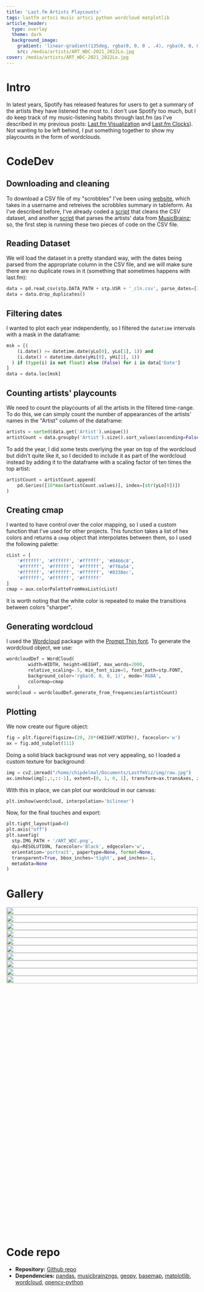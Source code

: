 ```yaml
---
title: 'Last.fm Artists Playcounts'
tags: lastfm artsci music artsci python wordcloud matplotlib
article_header:
  type: overlay
  theme: dark
  background_image:
    gradient: 'linear-gradient(135deg, rgba(0, 0, 0 , .4), rgba(0, 0, 0, .4))'
    src: /media/artists/ART_WDC-2021_2022Lo.jpg
cover: /media/artists/ART_WDC-2021_2022Lo.jpg
---
```


<!--more-->

# Intro

In latest years, Spotify has released features for users to get a summary of the artists they have listened the most to. I don't use Spotify too much, but I do keep track of my music-listening habits through last.fm (as I've described in my previous posts: [Last.fm Visualization](/artsci/2019-12-10-LastfmViz.html) and  [Last.fm Clocks](/artsci/2021-11-01-LastfmClocks.html)). Not wanting to be left behind, I put something together to show my playcounts in the form of wordclouds.

# CodeDev

## Downloading and cleaning

To download a CSV file of my "scrobbles" I've been using [website](https://benjaminbenben.com/lastfm-to-csv/), which takes in a username and retreives the scrobbles summary in tableform. As I've described before, I've already coded a [script](https://github.com/Chipdelmal/LastfmViz/blob/master/Lastfm_clean.py) that cleans the CSV dataset, and another [script](https://github.com/Chipdelmal/LastfmViz/blob/master/MusicBrainz_download.py) that parses the artists' data from [MusicBrainz](https://musicbrainz.org/); so, the first step is running these two pieces of code on the CSV file.

## Reading Dataset

We will load the dataset in a pretty standard way, with the dates being parsed from the appropriate column in the CSV file, and we will make sure there are no duplicate rows in it (something that sometimes happens with last.fm):

```python
data = pd.read_csv(stp.DATA_PATH + stp.USR + '_cln.csv', parse_dates=[3])
data = data.drop_duplicates()
```

## Filtering dates

I wanted to plot each year independently, so I filtered the `datetime` intervals with a mask in the dataframe:

```python
msk = [(
    (i.date() >= datetime.date(yLo[0], yLo[1], 1)) and 
    (i.date() < datetime.date(yHi[0], yHi[1], 1))
  ) if (type(i) is not float) else (False) for i in data['Date']
]
data = data.loc[msk]
```


## Counting artists' playcounts

We need to count the playcounts of all the artists in the filtered time-range. To do this, we can simply count the number of appearances of the artists' names in the "Artist" column of the dataframe:

```python
artists = sorted(data.get('Artist').unique())
artistCount = data.groupby('Artist').size().sort_values(ascending=False)
```

To add the year, I did some tests overlying the year on top of the wordcloud but didn't quite like it, so I decided to include it as part of the wordcloud instead by adding it to the dataframe with a scaling factor of ten times the top artist:

```python
artistCount = artistCount.append(
    pd.Series([10*max(artistCount.values)], index=[str(yLo[0])])
)
```

## Creating cmap

I wanted to have control over the color mapping, so I used a custom function that I've used for other projects. This function takes a list of hex colors and returns a `cmap` object that interpolates between them, so I used the following palette:

```python
cList = [
    '#ffffff', '#ffffff', '#ffffff', '#0466c8', 
    '#ffffff', '#ffffff', '#ffffff', '#ff0a54',
    '#ffffff', '#ffffff', '#ffffff', '#8338ec', 
    '#ffffff', '#ffffff', '#ffffff'
]
cmap = aux.colorPaletteFromHexList(cList)
```

It is worth noting that the white color is repeated to make the transitions between colors "sharper".

## Generating wordcloud

I used the [Wordcloud](https://amueller.github.io/word_cloud/) package with the [Prompt Thin font](https://www.fontpalace.com/font-details/prompt-thin/). To generate the wordcloud object, we use:

```python
wordcloudDef = WordCloud(
        width=WIDTH, height=HEIGHT, max_words=2000,
        relative_scaling=.5, min_font_size=5, font_path=stp.FONT,
        background_color='rgba(0, 0, 0, 1)', mode='RGBA',
        colormap=cmap
    )
wordcloud = wordcloudDef.generate_from_frequencies(artistCount)
```

## Plotting 

We now create our figure object:

```python
fig = plt.figure(figsize=(20, 20*(HEIGHT/WIDTH)), facecolor='w')
ax = fig.add_subplot(111)
```

Doing a solid black background was not very appealing, so I loaded a custom texture for background:

```python
img = cv2.imread("/home/chipdelmal/Documents/LastfmViz/img/raw.jpg")
ax.imshow(img[:,:,::-1], extent=[0, 1, 0, 1], transform=ax.transAxes, zorder=-10)
```

With this in place, we can plot our wordcloud in our canvas:

```python
plt.imshow(wordcloud, interpolation='bilinear')
```

Now, for the final touches and export:

```python
plt.tight_layout(pad=0)
plt.axis("off")
plt.savefig(
  stp.IMG_PATH + '/ART_WDC.png',
  dpi=RESOLUTION, facecolor='Black', edgecolor='w',
  orientation='portrait', papertype=None, format=None,
  transparent=True, bbox_inches='tight', pad_inches=.1,
  metadata=None
)
```


# Gallery

<style>
  .swiper-demo {height: 850px;}
  .swiper-demo .swiper__slide {
    display: flex; align-items: center; justify-content: center;
    font-size: 3rem; color: #fff;
  }
</style>


<div class="swiper my-3 swiper-demo swiper-demo--0">
  <div class="swiper__wrapper">
    <div class="swiper__slide"><img src="/media/artists/ART_WDC-2021_2022.jpg" style="width:100%;"></div>
    <div class="swiper__slide"><img src="/media/artists/ART_WDC-2020_2021.jpg" style="width:100%;"></div>
    <div class="swiper__slide"><img src="/media/artists/ART_WDC-2019_2020.jpg" style="width:100%;"></div>
    <div class="swiper__slide"><img src="/media/artists/ART_WDC-2018_2019.jpg" style="width:100%;"></div>
    <div class="swiper__slide"><img src="/media/artists/ART_WDC-2017_2018.jpg" style="width:100%;"></div>
    <div class="swiper__slide"><img src="/media/artists/ART_WDC-2016_2017.jpg" style="width:100%;"></div>
    <div class="swiper__slide"><img src="/media/artists/ART_WDC-2015_2016.jpg" style="width:100%;"></div>
    <div class="swiper__slide"><img src="/media/artists/ART_WDC-2014_2015.jpg" style="width:100%;"></div>
    <div class="swiper__slide"><img src="/media/artists/ART_WDC-2013_2014.jpg" style="width:100%;"></div>
    <div class="swiper__slide"><img src="/media/artists/ART_WDC-2012_2013.jpg" style="width:100%;"></div>
  </div>
  <!-- <div class="swiper__pagination"></div> -->
  <div class="swiper__button swiper__button--prev fas fa-chevron-left"></div>
  <div class="swiper__button swiper__button--next fas fa-chevron-right"></div>
  <!-- <div class="swiper-scrollbar"></div> -->
</div>

<script>
  {%- include scripts/lib/swiper.js -%}
  var SOURCES = window.TEXT_VARIABLES.sources;
  window.Lazyload.js(SOURCES.jquery, function() {
    $('.swiper-demo--0').swiper(); $('.swiper-demo--1').swiper();
    $('.swiper-demo--2').swiper(); $('.swiper-demo--3').swiper();
    $('.swiper-demo--4').swiper({ animation: false });
  });
</script>

# Code repo

* **Repository:** [Github repo](https://github.com/Chipdelmal/LastfmViz/blob/master/artistFreq.py)
* **Dependencies:** [pandas](https://pandas.pydata.org/),  [musicbrainzngs](https://github.com/alastair/python-musicbrainzngs), [geopy](https://geopy.readthedocs.io/), [basemap](https://matplotlib.org/basemap/), [matplotlib](https://matplotlib.org/), [wordcloud](https://github.com/amueller/word_cloud), [opencv-python](https://pypi.org/project/opencv-python/)
